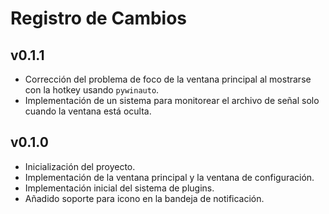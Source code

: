 # Registro de Cambios

## v0.1.1

- Corrección del problema de foco de la ventana principal al mostrarse con la hotkey usando `pywinauto`.
- Implementación de un sistema para monitorear el archivo de señal solo cuando la ventana está oculta.

## v0.1.0

- Inicialización del proyecto.
- Implementación de la ventana principal y la ventana de configuración.
- Implementación inicial del sistema de plugins.
- Añadido soporte para icono en la bandeja de notificación.
